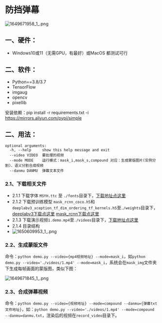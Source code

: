  # 防挡弹幕

![1649671958_1_.png](https://s2.loli.net/2022/04/11/P3jD9ukh576tNln.png)




## 一、硬件：

* Windows10或11（无需GPU，有最好）或MacOS 都测试可行

## 二、软件：

* Python==3.8/3.7
* TensorFlow
* imgaug
* opencv 
* pixellib

安装依赖：pip install -r requirements.txt -i https://mirrors.aliyun.com/pypi/simple

## 二、用法：

```
optional arguments:
  -h, --help     show this help message and exit
  --video VIDEO  要处理的视频
  --mode MODE    运行模式：mask_i,mask_s,compound 对应：生成蒙版图片(实例分割)、语义分割合成视频
  --danmu DANMU  弹幕文本文件
```



### 2.1、下载相关文件

* 2.1.1 下载字体 `MSYH.ttc` 至 `./fonts`目录下，[下载地址点这里](https://github.com/Xnhyacinth/xnhyacinth/releases/tag/Fonts)
* 2.1.2 下载预训练模型 `mask_rcnn_coco.h5`和`deeplabv3_xception_tf_dim_ordering_tf_kernels.h5`至`./weights`目录下，[deeplabv3下载点这里](https://download.csdn.net/download/ixuyn/85194774?spm=1001.2014.3001.5503)  [mask_rcnn下载点这里](https://download.csdn.net/download/ixuyn/85194933)
* 2.1.3 下载演示视频`1.demo.mp4`至`./videos`目录下，[下载地址点这里](https://github.com/Xnhyacinth/xnhyacinth/releases/tag/Media)
* 2.1.4 目录结构
* ![1650609953_1_.png](https://s2.loli.net/2022/04/22/fed2vDXFol6VckJ.png)

### 2.2、生成蒙版文件

命令：`python demo.py --video={mp4视频地址} --mode=mask_i`，如`python demo.py --video='./videos/1.mp4' --mode=mask_i`，系统会在`mask_img`文件夹下生成每帧画面的蒙版图，类似下图：

![1649671845_1_.png](https://s2.loli.net/2022/04/11/dMIZlPJkpEHsuGU.png)



### 2.3、合成弹幕视频

命令：`python demo.py --video={视频地址} --mode=compound --danmu={弹幕txt文件地址}`，如：`python demo.py --video='./videos/1.mp4' --mode=compound --danmu=danmu.txt`，渲染后的视频在`record_video`目录下。



